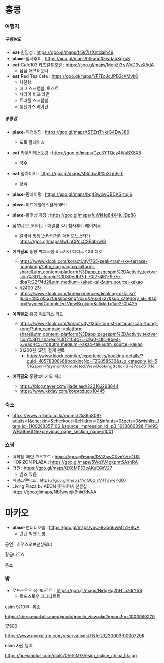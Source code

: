 # 홍콩



### 여행지

##### 구룡반도

- **eat**-원딤섬 : https://goo.gl/maps/f49r7jzXntcjaih49
- **place**-침사추이 : https://goo.gl/maps/htEanoNEwdabXq7u8
- **eat**-Cafe103 리츠칼튼호텔 : https://goo.gl/maps/MehZj3wWyD3vzX5dA
  - 점심 애프터눈티
- **eat**-Red Tea Cafe : https://goo.gl/maps/YF7EoJcJPB3oXMvk6
  - 차찬탱
  - 애그 스크램블, 토스트
  - 사타이 비프 라면
  - 트러플 스크램블
  - 생선가스 베이컨

##### 홍콩섬

- **place**-익청빌딩 : https://goo.gl/maps/tSTZrtTNkrG4DwB86
  - 포토 플레이스
- **eat**-카우키레스토랑 : https://goo.gl/maps/GzuBYTQcz4WuBX8X8
  - 국수
- **eat**-참차이키 : https://goo.gl/maps/M3ndwJPXn3LjuEir6
  - 양식
- **place**-란콰이펑 : https://goo.gl/maps/bq43wdwQBDKSjmqj6
- **place**-미드레벨에스컬레이터 : 
- **place**-황후상 광장 : https://goo.gl/maps/fuWkHg84X4juuDp88





- 심포니오브라이트 : 매일밤 8시 침사추이 레이저쇼
  - 길바닥 명당(스타의거리 애비오브스타?) : https://goo.gl/maps/3wLnCPn3CSEqbrw18

- **예약필요** 홍콩 피크트램 & 스카이 테라스 428 티켓
  - https://www.klook.com/ko/activity/765-peak-tram-sky-terrace-hongkong/?utm_campaign=platform-share&utm_content=platform%3Dapp_pagespm%3DActivity_textversion%3D1_shareid%3D80edb12d-70f7-4f61-9e7e-dba7c22f74d2&utm_medium=kakao-talk&utm_source=kakao
  - 42400 2장
  - https://www.klook.com/ko/experiences/booking-details/?guid=4857955209&bookingNo=EXA634827&sub_category_id=1&spm=PaymentCompleted.ViewBooking&clickId=1ae250b425
- **예약필요** 홍콩 옥토퍼스 카드
  - https://www.klook.com/ko/activity/1355-tourist-octopus-card-hong-kong/?utm_campaign=platform-share&utm_content=platform%3Dapp_pagespm%3DActivity_textversion%3D1_shareid%3D21f5f475-c9a0-4ffc-8be4-539ad4c531fd&utm_medium=kakao-talk&utm_source=kakao
  - 31200원 (2장) 결제 완료
    - https://www.klook.com/ko/experiences/booking-details/?guid=4857830866&bookingNo=FZG358536&sub_category_id=551&spm=PaymentCompleted.ViewBooking&clickId=a7dec3191e
- **예약필요** 홍콩to마카오 페리
  - https://blog.naver.com/jjjadeland/223162298844
  - https://www.kkday.com/ko/product/10445



### 숙소

- https://www.airbnb.co.kr/rooms/25395808?adults=1&checkin=&checkout=&children=0&infants=0&pets=0&wishlist_item_id=11002683571061&source_impression_id=p3_1693666398_Fivl9SWFk66e6fNe&previous_page_section_name=1001

  



### 쇼핑

- 백화점-레인 크로포드 : https://goo.gl/maps/DVtZswCKypYvty2U8
- HORIZON PLAZA : https://goo.gl/maps/5Wq3V4gkpmtSAshRA
- 더원 : https://goo.gl/maps/QX8MPS3eAKuEGhV27
  - 빔즈 있음
- 저널스탠다드 : https://goo.gl/maps/7mG6SivVRTdwePdE6
- Living Plaza by AEON 尖沙咀店 천원샵 : https://goo.gl/maps/NbTwwbjk9niu7dvAA





# 마카오

- **place**-런더너호텔 : https://goo.gl/maps/v5CFRGqq6wMTZH8QA
  - 런던 빅벤 모방



공연 : 하우스오브댄싱워터

황금나무쇼

용쇼



### 밥

- 로드스토우 에그타르트 : https://goo.gl/maps/Ne1qHq2bHT5zdrYR8
  - 로드스토우 에그타르트









esim 9710원- 취소

https://store.maaltalk.com/goods/goods_view.php?goodsNo=1000000279



17500

https://www.myrealtrip.com/reservations/TNA-20230903-00007206



esim 사전 등록

https://gi.esmplus.com/dial070/eSIM/B/esim_notice_china_hk.jpg
